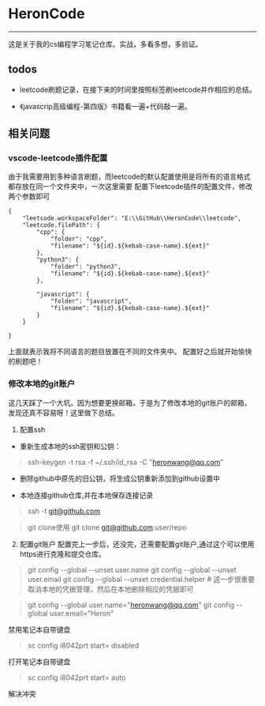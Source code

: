 # HeronCode
---
这是关于我的cs编程学习笔记仓库。实战，多看多想，多验证。



## todos

- leetcode刷题记录，在接下来的时间里按照标签刷leetcode并作相应的总结。

- 《javascrip高级编程-第四版》书籍看一遍+代码敲一遍。


## 相关问题

### vscode-leetcode插件配置
由于我需要用到多种语言刷题，而leetcode的默认配置使用是将所有的语言格式都存放在同一个文件夹中，一次这里需要 配置下leetcode插件的配置文件，修改两个参数即可
```
{
    "leetcode.workspaceFolder": "E:\\GitHub\\HeronCode\\leetcode",
    "leetcode.filePath": {
        "cpp": {
            "folder": "cpp",
            "filename": "${id}.${kebab-case-name}.${ext}"
        },
        "python3": {
            "folder": "python3",
            "filename": "${id}.${kebab-case-name}.${ext}"
        },

        "javascript": {
            "folder": "javascript",
            "filename": "${id}.${kebab-case-name}.${ext}"
        }
    }

}
```
上面就表示我将不同语言的题目放置在不同的文件夹中。
配置好之后就开始愉快的刷题吧！

### 修改本地的git账户
这几天踩了一个大坑。因为想要更换邮箱，于是为了修改本地的git账户的邮箱，发现还真不容易呀！这里做下总结。
1. 配置ssh
 - 重新生成本地的ssh密钥和公钥：
> ssh-keygen -t rsa -f ~/.ssh/id_rsa -C "heronwang@qq.com"

 - 删除github中原先的旧公钥，将生成公钥重新添加到github设置中

 - 本地连接github仓库,并在本地保存连接记录
 > ssh -t git@github.com

 > git clone使用
 git clone git@github.com:user/repo

2. 配置git账户
 配置完上一步后，还没完，还需要配置git账户,通过这个可以使用https进行克隆和提交仓库。
> git config --global --unset user.name
> git config --global --unset user.email
> git config --global --unset credential.helper  # 这一步很重要 取消本地的凭据管理，然后在本地删除相应的凭据即可

> git config --global user.name="heronwang@qq.com"
> git config --global user.email="Heron"



禁用笔记本自带键盘
> sc config i8042prt start= disabled


打开笔记本自带键盘
>sc config i8042prt start= auto


 解决冲突
